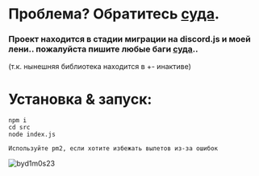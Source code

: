 # Проблема? Обратитесь [суда](https://github.com/swdmeow/rozhok/issues/new).
### Проект находится в стадии миграции на discord.js и моей лени.. пожалуйста пишите любые баги [суда](https://github.com/swdmeow/rozhok/issues/new)..
(т.к. нынешняя библиотека находится в +- инактиве)

# Установка & запуск:
```
npm i
cd src 
node index.js

Используйте pm2, если хотите избежать вылетов из-за ошибок
```
![byd1m0s23](https://github.com/swdmeow/rozhok/blob/main/temp/github_prev.png?raw=true)
